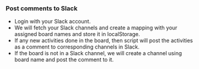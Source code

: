 ### Post comments to Slack

- Login with your Slack account.
- We will fetch your Slack channels and create a mapping with your assigned board names and store it in localStorage.
- If any new activities done in the board, then script will post the activities as a comment to corresponding channels in Slack.
- If the board is not in a Slack channel, we will create a channel using board name and post the comment to it.